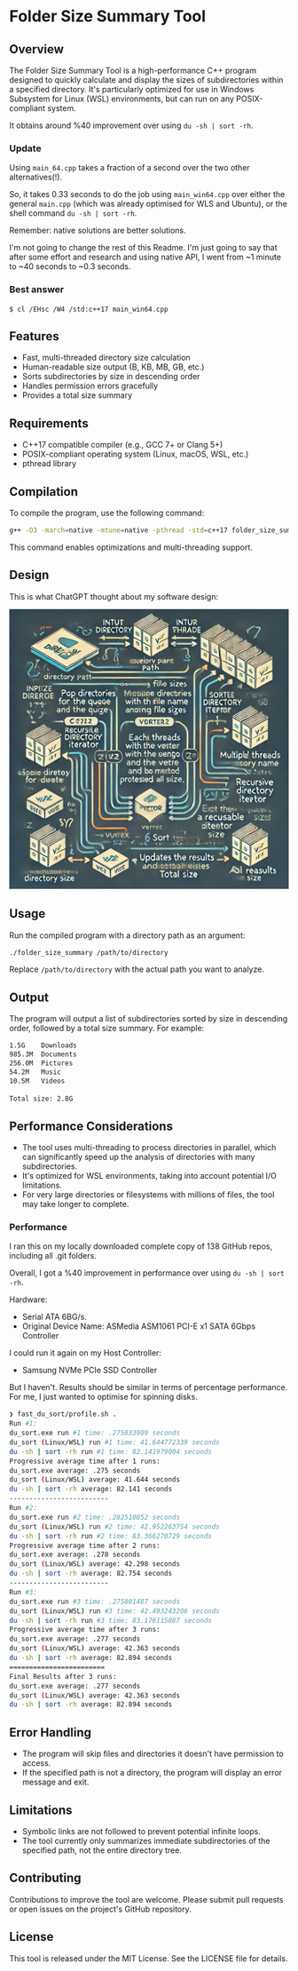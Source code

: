 # Folder Size Summary Tool

## Overview

The Folder Size Summary Tool is a high-performance C++ program designed to quickly calculate and display the sizes of subdirectories within a specified directory. It's particularly optimized for use in Windows Subsystem for Linux (WSL) environments, but can run on any POSIX-compliant system.

It obtains around %40 improvement over using `du -sh | sort -rh`.

### Update

Using `main_64.cpp` takes a fraction of a second over the two other alternatives(!).

So, it takes 0.33 seconds to do the job using `main_win64.cpp` over either the general `main.cpp` (which was already optimised for WLS and Ubuntu), or the shell command  `du -sh | sort -rh`.

Remember: native solutions are better solutions.

I'm not going to change the rest of this Readme. I'm just going to say that after some effort and research and using native API, I went from ~1 minute to ~40 seconds to ~0.3 seconds.

### Best answer

```
$ cl /EHsc /W4 /std:c++17 main_win64.cpp
```

## Features

- Fast, multi-threaded directory size calculation
- Human-readable size output (B, KB, MB, GB, etc.)
- Sorts subdirectories by size in descending order
- Handles permission errors gracefully
- Provides a total size summary

## Requirements

- C++17 compatible compiler (e.g., GCC 7+ or Clang 5+)
- POSIX-compliant operating system (Linux, macOS, WSL, etc.)
- pthread library

## Compilation

To compile the program, use the following command:

```bash
g++ -O3 -march=native -mtune=native -pthread -std=c++17 folder_size_summary.cpp -o folder_size_summary
```

This command enables optimizations and multi-threading support.

## Design

This is what ChatGPT thought about my software design:

![Design](resources/design.jpg)

## Usage

Run the compiled program with a directory path as an argument:

```bash
./folder_size_summary /path/to/directory
```

Replace `/path/to/directory` with the actual path you want to analyze.

## Output

The program will output a list of subdirectories sorted by size in descending order, followed by a total size summary. For example:

```
1.5G    Downloads
985.3M  Documents
256.0M  Pictures
54.2M   Music
10.5M   Videos

Total size: 2.8G
```

## Performance Considerations

- The tool uses multi-threading to process directories in parallel, which can significantly speed up the analysis of directories with many subdirectories.
- It's optimized for WSL environments, taking into account potential I/O limitations.
- For very large directories or filesystems with millions of files, the tool may take longer to complete.

### Performance

I ran this on my locally downloaded complete copy of 138 GitHub repos, including all .git folders.

Overall, I got a %40 improvement in performance over using `du -sh | sort -rh`.

Hardware: 
* Serial ATA 6BG/s. 
* Original Device Name: ASMedia ASM1061 PCI-E x1 SATA 6Gbps Controller

I could run it again on my Host Controller:
* Samsung NVMe PCIe SSD Controller

But I haven't. Results should be similar in terms of percentage performance. For me, I just wanted to optimise for spinning disks. 

```bash
❯ fast_du_sort/profile.sh .
Run #1:
du_sort.exe run #1 time: .275033909 seconds
du_sort (Linux/WSL) run #1 time: 41.644772339 seconds
du -sh | sort -rh run #1 time: 82.141979004 seconds
Progressive average time after 1 runs:
du_sort.exe average: .275 seconds
du_sort (Linux/WSL) average: 41.644 seconds
du -sh | sort -rh average: 82.141 seconds
-------------------------
Run #2:
du_sort.exe run #2 time: .282510852 seconds
du_sort (Linux/WSL) run #2 time: 42.952263754 seconds
du -sh | sort -rh run #2 time: 83.366270729 seconds
Progressive average time after 2 runs:
du_sort.exe average: .278 seconds
du_sort (Linux/WSL) average: 42.298 seconds
du -sh | sort -rh average: 82.754 seconds
-------------------------
Run #3:
du_sort.exe run #3 time: .275801487 seconds
du_sort (Linux/WSL) run #3 time: 42.493243206 seconds
du -sh | sort -rh run #3 time: 83.176115087 seconds
Progressive average time after 3 runs:
du_sort.exe average: .277 seconds
du_sort (Linux/WSL) average: 42.363 seconds
du -sh | sort -rh average: 82.894 seconds
========================
Final Results after 3 runs:
du_sort.exe average: .277 seconds
du_sort (Linux/WSL) average: 42.363 seconds
du -sh | sort -rh average: 82.894 seconds
```

## Error Handling

- The program will skip files and directories it doesn't have permission to access.
- If the specified path is not a directory, the program will display an error message and exit.

## Limitations

- Symbolic links are not followed to prevent potential infinite loops.
- The tool currently only summarizes immediate subdirectories of the specified path, not the entire directory tree.

## Contributing

Contributions to improve the tool are welcome. Please submit pull requests or open issues on the project's GitHub repository.

## License

This tool is released under the MIT License. See the LICENSE file for details.
